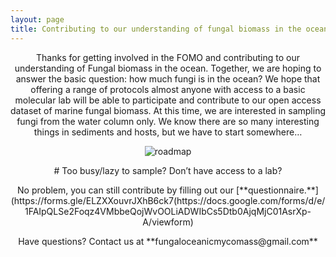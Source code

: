 ```yaml
---
layout: page
title: Contributing to our understanding of fungal biomass in the ocean
---
```



<p align="center">
Thanks for getting involved in the FOMO and contributing to our understanding of Fungal biomass in the ocean. Together, we are hoping to answer the basic question: how much fungi is in the ocean? We hope that offering a range of protocols almost anyone with access to a basic molecular lab will be able to participate and contribute to our open access dataset of marine fungal biomass. At this time, we are interested in sampling fungi from the water column only.  We know there are so many interesting things in sediments and hosts, but we have to start somewhere…
</p>



<p align="center">
<img src="https://FOMO-project.github.io/assets/img/roadmap.jpg" alt="roadmap" />
</p>



<p align="center">
# Too busy/lazy to sample?  Don’t have access to a lab?
</p>

<p align="center">
No problem, you can still contribute by filling out our [**questionnaire.**](https://forms.gle/ELZXXouvrJXhB6ck7(https://docs.google.com/forms/d/e/1FAIpQLSe2Foqz4VMbbeQojWvOOLiADWIbCs5Dtb0AjqMjC01AsrXp-A/viewform)
  
</p>

<p align="center">
Have questions?  Contact us at **fungaloceanicmycomass@gmail.com**
</p>
